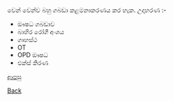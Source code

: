  වෙන් වෙන්ව බහු ගබඩා කළමනාකරණය කර හැක. 
උදාහරණ :-

* ඖෂධ ගබඩාව
* බාහිර රෝගී අංශය
* ගෘහස්ථ
* OT
* OPD ඖෂධ
* එක්ස් කිරණ

[ආපසු](https://github.com/hmislk/hmis/wiki/%E0%B7%86%E0%B7%8F%E0%B6%B8%E0%B7%83%E0%B7%92%E0%B6%BA)

[Back](https://github.com/hmislk/hmis/wiki)
